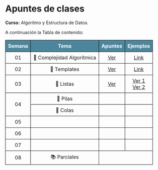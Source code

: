# Apuntes de clases

**Curso:** Algoritmo y Estructura de Datos.

A continuación la Tabla de contenido:

<style>
  .custom-table {
    width: 100%;
    border-collapse: collapse;
    
  }
  .custom-table th,
  .custom-table td {
    border: 1px solid black;
    padding: 8px;
    text-align: center;
  }

  .custom-table th {
    background-color: #4D869C;
    color: #ffff;
  }
</style>

<table class="custom-table">
  <tr>
    <th>Semana</th>
    <th>Tema</th>
    <th>Apuntes</th>
    <th>Ejemplos</th>
  </tr>

  <tr>
    <td>01</td>
    <td>📄 Complejidad Algorítmica</td>
    <td><a href="Semana01/S01.md"> Ver </a> </td>
    <td><a href="Semana01/BigO.cpp"> Link</a> </td>
  </tr>
  
  <tr>
    <td>02</td>
    <td>📄 Templates</td>
    <td><a href=" ">Ver </a> </td>
    <td><a href=" ">Link</a> </td>
  </tr>
  
  <tr>
    <td>03</td>
    <td>📄 Listas</td>
    <td><a href=" ">Ver </a> </td>
    <td><a href="Semana03/Lista.h">Ver 1</a> </br> <a href="Semana03/Source.cpp">Ver 2</a></td>
  </tr>
 
  <tr>
    <td rowspan="2">04</td>
    <td>📄 Pilas</td>
    <td> </td>
    <td> </td>
  </tr>
  <tr>
    <td>📄 Colas</td>
    <td> </td>
    <td> </td>
  </tr>

  <tr>
    <td>05</td>
    <td></td>
    <td></td>
    <td></td>
  </tr>
  
  <tr>
    <td>06</td>
    <td></td>
    <td></td>
    <td></td>
  </tr>
  
  <tr>
    <td>07</td>
    <td></td>
    <td></td>
    <td></td>
  </tr>
  
  <tr>
    <td>08</td>
    <td> 📚 Parciales</td>
    <td colspan="2"> </td>
  </tr>

</table>